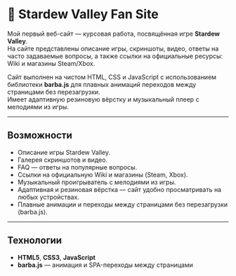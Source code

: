 # 🌾 Stardew Valley Fan Site

Мой первый веб-сайт — курсовая работа, посвящённая игре **Stardew Valley**.  
На сайте представлены описание игры, скриншоты, видео, ответы на часто задаваемые вопросы, а также ссылки на официальные ресурсы: Wiki и магазины Steam/Xbox.

Сайт выполнен на чистом HTML, CSS и JavaScript с использованием библиотеки **barba.js** для плавных анимаций переходов между страницами без перезагрузки.  
Имеет адаптивную резиновую вёрстку и музыкальный плеер с мелодиями из игры.

---

##  Возможности

-  Описание игры Stardew Valley.
-  Галерея скриншотов и видео.
-  FAQ — ответы на популярные вопросы.
-  Ссылки на официальную Wiki и магазины (Steam, Xbox).
-  Музыкальный проигрыватель с мелодиями из игры.
-  Адаптивная и резиновая вёрстка — сайт удобно просматривать на любых устройствах.
-  Плавные анимации и переходы между страницами без перезагрузки (barba.js).

---

##  Технологии

-  **HTML5**, **CSS3**, **JavaScript**
-  **barba.js** — анимация и SPA-переходы между страницами
